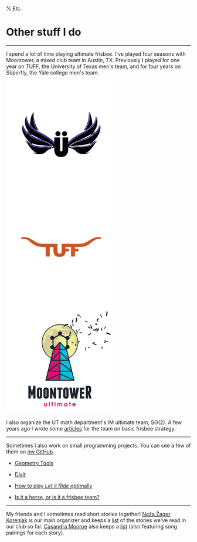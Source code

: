 % Etc.

# Other stuff I do

--------------------------------------------------------------------

I spend a lot of time playing ultimate frisbee. I've played four seasons with Moontower, a mixed club team in Austin, TX. Previously I played for one year on TUFF, the University of Texas men's team, and for four years on Süperfly, the Yale college men's team.

<div class="image-container">
<div class="img-cell"><img src="resources/fly_logo.png" alt="Superfly logo" /></div>
<div class="img-cell"><img src="resources/texas_logo.jpg" alt="TUFF logo" /></div>
<div class="img-cell"><img src="resources/moontower_logo.png" alt="Moontower logo" /></div>
</div>

I also organize the UT math department's IM ultimate team, SO(2). A few years ago I wrote some [articles](frisbee) for the team on basic frisbee strategy.

--------------------------------------------------------------------

Sometimes I also work on small programming projects. You can see a few of them on [my GitHub](https://github.com/tjweisman/).

 - [Geometry Tools](geometry_tools)

 - [Dixit](dixit/)

 - [How to play *Let it Ride* optimally](frisbee/let_it_ride.html)

 - [Is it a horse, or is it a frisbee team?](frisbee/horseorfris/)

-------------------------------------------------------------------------

My friends and I sometimes read short stories together! [Neža Žager Korenjak](https://web.ma.utexas.edu/users/nezz.zk/index.html) is our main organizer and keeps a [list](https://web.ma.utexas.edu/users/nezz.zk/story.html) of the stories we've read in our club so far. [Casandra Monroe](https://sites.google.com/utexas.edu/cmonroe/) also keeps a [list](https://sites.google.com/utexas.edu/cmonroe/short-story-club) (also featuring song pairings for each story).
